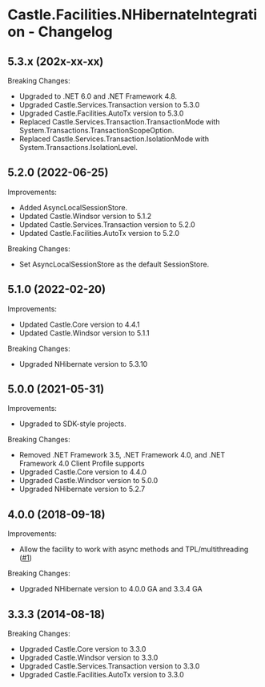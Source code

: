 # Castle.Facilities.NHibernateIntegration - Changelog

## 5.3.x (202x-xx-xx)

Breaking Changes:
- Upgraded to .NET 6.0 and .NET Framework 4.8.
- Upgraded Castle.Services.Transaction version to 5.3.0
- Upgraded Castle.Facilities.AutoTx version to 5.3.0
- Replaced Castle.Services.Transaction.TransactionMode with System.Transactions.TransactionScopeOption.
- Replaced Castle.Services.Transaction.IsolationMode with System.Transactions.IsolationLevel.


## 5.2.0 (2022-06-25)

Improvements:
- Added AsyncLocalSessionStore.
- Updated Castle.Windsor version to 5.1.2
- Updated Castle.Services.Transaction version to 5.2.0
- Updated Castle.Facilities.AutoTx version to 5.2.0

Breaking Changes:
- Set AsyncLocalSessionStore as the default SessionStore.


## 5.1.0 (2022-02-20)

Improvements:
- Updated Castle.Core version to 4.4.1
- Updated Castle.Windsor version to 5.1.1

Breaking Changes:
- Upgraded NHibernate version to 5.3.10


## 5.0.0 (2021-05-31)

Improvements:
- Upgraded to SDK-style projects.

Breaking Changes:
- Removed .NET Framework 3.5, .NET Framework 4.0, and .NET Framework 4.0 Client Profile supports
- Upgraded Castle.Core version to 4.4.0
- Upgraded Castle.Windsor version to 5.0.0
- Upgraded NHibernate version to 5.2.7


## 4.0.0 (2018-09-18)

Improvements:
- Allow the facility to work with async methods and TPL/multithreading ([#1](https://github.com/mahara/Castle.Facilities.NHibernateIntegration/issues/1))

Breaking Changes:
- Upgraded NHibernate version to 4.0.0 GA and 3.3.4 GA


## 3.3.3 (2014-08-18)

Breaking Changes:
- Upgraded Castle.Core version to 3.3.0
- Upgraded Castle.Windsor version to 3.3.0
- Upgraded Castle.Services.Transaction version to 3.3.0
- Upgraded Castle.Facilities.AutoTx version to 3.3.0



